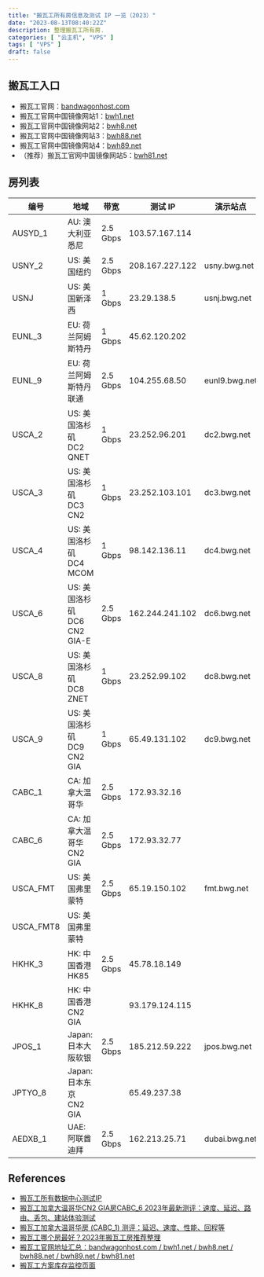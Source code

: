 ```yaml
---
title: "搬瓦工所有房信息及测试 IP 一览（2023）"
date: "2023-08-13T08:40:22Z"
description: 整理搬瓦工所有房.
categories: [ "云主机", "VPS" ]
tags: [ "VPS" ]
draft: false
---
```


## 搬瓦工入口

- 搬瓦工官网：[bandwagonhost.com](https://bandwagonhost.com?aff=70976)
- 搬瓦工官网中国镜像网站1：[bwh1.net](https://bwh1.net?aff=70976)
- 搬瓦工官网中国镜像网站2：[bwh8.net](https://bwh8.net?aff=70976)
- 搬瓦工官网中国镜像网站3：[bwh88.net](https://bwh88.net?aff=70976)
- 搬瓦工官网中国镜像网站4：[bwh89.net](https://bwh89.net?aff=70976)
- （推荐）搬瓦工官网中国镜像网站5：[bwh81.net](https://bwh81.net?aff=70976)


## 房列表

| 编号      | 地域                         | 带宽     | 测试 IP         | 演示站点      |
|-----------|------------------------------|----------|-----------------|---------------|
| AUSYD_1   | AU: 澳大利亚悉尼             | 2.5 Gbps | 103.57.167.114  |               |
| USNY_2    | US: 美国纽约                 | 2.5 Gbps | 208.167.227.122 | usny.bwg.net  |
| USNJ      | US: 美国新泽西               | 1 Gbps   | 23.29.138.5     | usnj.bwg.net  |
| EUNL_3    | EU: 荷兰阿姆斯特丹           | 1 Gbps   | 45.62.120.202   |               |
| EUNL_9    | EU: 荷兰阿姆斯特丹联通       | 2.5 Gbps | 104.255.68.50   | eunl9.bwg.net |
| USCA_2    | US: 美国洛杉矶 DC2 QNET      | 1 Gbps   | 23.252.96.201   | dc2.bwg.net   |
| USCA_3    | US: 美国洛杉矶 DC3 CN2       | 1 Gbps   | 23.252.103.101  | dc3.bwg.net   |
| USCA_4    | US: 美国洛杉矶 DC4 MCOM      | 1 Gbps   | 98.142.136.11   | dc4.bwg.net   |
| USCA_6    | US: 美国洛杉矶 DC6 CN2 GIA-E | 2.5 Gbps | 162.244.241.102 | dc6.bwg.net   |
| USCA_8    | US: 美国洛杉矶 DC8 ZNET      | 1 Gbps   | 23.252.99.102   | dc8.bwg.net   |
| USCA_9    | US: 美国洛杉矶 DC9 CN2 GIA   | 1 Gbps   | 65.49.131.102   | dc9.bwg.net   |
| CABC_1    | CA: 加拿大温哥华             | 2.5 Gbps | 172.93.32.16    |               |
| CABC_6    | CA: 加拿大温哥华 CN2 GIA     | 2.5 Gbps | 172.93.32.77    |               |
| USCA_FMT  | US: 美国弗里蒙特             | 2.5 Gbps | 65.19.150.102   | fmt.bwg.net   |
| USCA_FMT8 | US: 美国弗里蒙特             |          |                 |               |
| HKHK_3    | HK: 中国香港 HK85            | 2.5 Gbps | 45.78.18.149    |               |
| HKHK_8    | HK: 中国香港 CN2 GIA         |          | 93.179.124.115  |               |
| JPOS_1    | Japan: 日本大阪软银          | 2.5 Gbps | 185.212.59.222  | jpos.bwg.net  |
| JPTYO_8   | Japan: 日本东京 CN2 GIA      |          | 65.49.237.38    |               |
| AEDXB_1   | UAE: 阿联酋迪拜              | 2.5 Gbps | 162.213.25.71   | dubai.bwg.net |


## References

- [搬瓦工所有数据中心测试IP](https://www.bandwagonhost.net/test-ip)
- [搬瓦工加拿大温哥华CN2 GIA房CABC_6 2023年最新测评：速度、延迟、路由、丢包、建站体验测试](https://www.bwgyhw.cn/bandwagonhost-cabc_6-test-2023/)
- [搬瓦工加拿大温哥华房 (CABC_1) 测评：延迟、速度、性能、回程等](https://www.bandwagonhost.net/2343.html)
- [搬瓦工哪个房最好？2023年搬瓦工房推荐整理](https://bwg.wiki/bwg-best-datacenter.html)
- [搬瓦工官网地址汇总：bandwagonhost.com / bwh1.net / bwh8.net / bwh88.net / bwh89.net / bwh81.net](https://www.vpsgo.com/bandwagonhost-official-website.html)
- [搬瓦工方案库存监控页面](https://stock.bwg.net)
